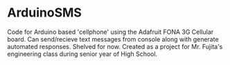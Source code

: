 # ArduinoSMS
Code for Arduino based 'cellphone' using the Adafruit FONA 3G Cellular board. Can send/recieve text messages from console along with generate automated responses. Shelved for now. Created as a project for Mr. Fujita's engineering class during senior year of High School.
